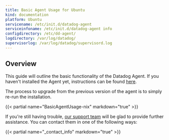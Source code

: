 ```yaml
---
title: Basic Agent Usage for Ubuntu
kind: documentation
platform: Ubuntu
servicename: /etc/init.d/datadog-agent
serviceinfoname: /etc/init.d/datadog-agent info
configdirectory: /etc/dd-agent/
logdirectory: /var/log/datadog/
supervisorlog: /var/log/datadog/supervisord.log
---
```


## Overview

This guide will outline the basic functionality of the Datadog Agent.
If you haven't installed the Agent yet, instructions can be found [here](https://app.datadoghq.com/account/settings#agent/ubuntu).

The process to upgrade from the previous version of the agent is to simply re-run the installation.

{{< partial name="BasicAgentUsage-nix" markdown="true" >}}


If you're still having trouble, [our support team](/help) will be glad to provide further assistance.
You can contact them in one of the following ways:

{{< partial name="_contact_info" markdown="true" >}}

